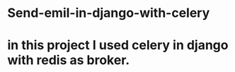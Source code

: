 # Send-emil-in-django-with-celery

# in this project I used celery in django with redis as broker.

